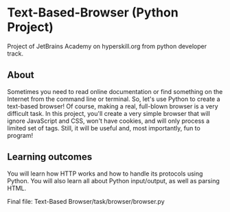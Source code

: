 # Text-Based-Browser (Python Project)
Project of JetBrains Academy on hyperskill.org from python developer track.


## About
Sometimes you need to read online documentation or find something on the Internet from the command line or terminal. So, let's use Python to create a text-based browser! Of course, making a real, full-blown browser is a very difficult task. In this project, you'll create a very simple browser that will ignore JavaScript and CSS, won't have cookies, and will only process a limited set of tags. Still, it will be useful and, most importantly, fun to program!

## Learning outcomes
You will learn how HTTP works and how to handle its protocols using Python. You will also learn all about Python input/output, as well as parsing HTML.

Final file:  Text-Based Browser/task/browser/browser.py
